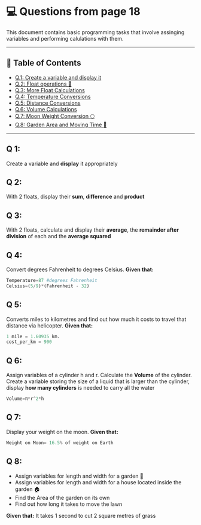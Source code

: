 # :computer: Questions from page 18
This document contains basic programming tasks that involve assinging variables and performing calulations with them.

---

## :blue_book: Table of Contents
- [Q.1: Create a variable and display it](#q-1)
- [Q.2: Float operations :brain:](#q-2)
- [Q.3: More Float Calculations](#q-3)
- [Q.4: Temperature Conversions](#q-4)
- [Q.5: Distance Conversions](#q-5)
- [Q.6: Volume Calculations](#q-6)
- [Q.7: Moon Weight Conversion :full_moon:](#q-7)
- [Q.8: Garden Area and Moving Time :house_with_garden:](#q-8)

---

## Q 1:
Create a variable and **display** it appropriately

## Q 2:
With 2 floats, display their **sum**, **difference** and **product**

## Q 3:
With 2 floats, calculate and display their **average**, the **remainder after division** of each and the **average squared**

## Q 4:
Convert degrees Fahrenheit to degrees Celsius.
**Given that:** 
``` python
Temperature=87 #degrees Fahrenheit
Celsius=(5/9)*(Fahrenheit - 32)
```

## Q 5:
Converts miles to kilometres and find out how much it costs to travel that distance via helicopter. **Given that:**
``` python
1 mile = 1.60935 km.
cost_per_km = 900
```

## Q 6:
Assign variables of a cylinder h and r.  Calculate the **Volume** of the cylinder. <br>
Create a variable storing the size of a liquid that is larger than the cylinder, display **how many cylinders** is needed to carry all the water
``` python
Volume=π*r^2*h
```

## Q 7:
Display your weight on the moon. **Given that:**
``` python
Weight on Moon= 16.5% of weight on Earth
```

## Q 8:
- Assign variables for length and width for a garden 🌳
- Assign variables for length and width for a house located inside the garden 🏠
- Find the Area of the garden on its own
- Find out how long it takes to move the lawn
  
**Given that:**
It takes 1 second to cut 2 square metres of grass

